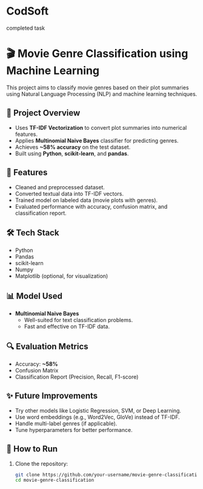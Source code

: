 # CodSoft
completed task 

# 🎬 Movie Genre Classification using Machine Learning

This project aims to classify movie genres based on their plot summaries using Natural Language Processing (NLP) and machine learning techniques.

## 📌 Project Overview

- Uses **TF-IDF Vectorization** to convert plot summaries into numerical features.
- Applies **Multinomial Naive Bayes** classifier for predicting genres.
- Achieves **~58% accuracy** on the test dataset.
- Built using **Python**, **scikit-learn**, and **pandas**.

## 🚀 Features

- Cleaned and preprocessed dataset.
- Converted textual data into TF-IDF vectors.
- Trained model on labeled data (movie plots with genres).
- Evaluated performance with accuracy, confusion matrix, and classification report.

## 🛠️ Tech Stack

- Python
- Pandas
- scikit-learn
- Numpy
- Matplotlib (optional, for visualization)


## 📊 Model Used

- **Multinomial Naive Bayes**
  - Well-suited for text classification problems.
  - Fast and effective on TF-IDF data.

## 🔍 Evaluation Metrics

- Accuracy: **~58%**
- Confusion Matrix
- Classification Report (Precision, Recall, F1-score)

## ✨ Future Improvements

- Try other models like Logistic Regression, SVM, or Deep Learning.
- Use word embeddings (e.g., Word2Vec, GloVe) instead of TF-IDF.
- Handle multi-label genres (if applicable).
- Tune hyperparameters for better performance.

## 📌 How to Run

1. Clone the repository:
   ```bash
   git clone https://github.com/your-username/movie-genre-classification.git
   cd movie-genre-classification

